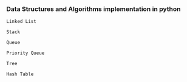 ### Data Structures and Algorithms implementation in python

    Linked List

    Stack

    Queue

    Priority Queue

    Tree

    Hash Table
